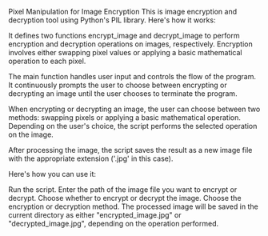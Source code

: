 Pixel Manipulation for Image Encryption
This is image encryption and decryption tool using Python's PIL library. Here's how it works:

It defines two functions encrypt_image and decrypt_image to perform encryption and decryption operations on images, respectively. Encryption involves either swapping pixel values or applying a basic mathematical operation to each pixel.

The main function handles user input and controls the flow of the program. It continuously prompts the user to choose between encrypting or decrypting an image until the user chooses to terminate the program.

When encrypting or decrypting an image, the user can choose between two methods: swapping pixels or applying a basic mathematical operation. Depending on the user's choice, the script performs the selected operation on the image.

After processing the image, the script saves the result as a new image file with the appropriate extension ('.jpg' in this case).

Here's how you can use it:

Run the script.
Enter the path of the image file you want to encrypt or decrypt.
Choose whether to encrypt or decrypt the image.
Choose the encryption or decryption method.
The processed image will be saved in the current directory as either "encrypted_image.jpg" or "decrypted_image.jpg", depending on the operation performed.
